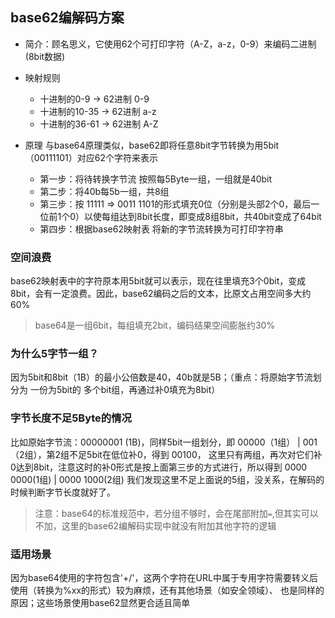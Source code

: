 ## base62编解码方案

- 简介：顾名思义，它使用62个可打印字符（A-Z，a-z，0-9）来编码二进制(8bit数据)

- 映射规则
  - 十进制的0-9 -> 62进制 0-9 
  - 十进制的10-35 -> 62进制 a-z 
  - 十进制的36-61 -> 62进制 A-Z

- 原理 与base64原理类似，base62即将任意8bit字节转换为用5bit（00111101）对应62个字符来表示
    - 第一步：将待转换字节流 按照每5Byte一组，一组就是40bit
    - 第二步：将40b每5b一组，共8组
    - 第三步：按 11111 => 0011 1101的形式填充0位（分别是头部2个0，最后一位前1个0）以使每组达到8bit长度，即变成8组8bit，共40bit变成了64bit
    - 第四步：根据base62映射表 将新的字节流转换为可打印字符串

### 空间浪费

base62映射表中的字符原本用5bit就可以表示，现在往里填充3个0bit，变成8bit，会有一定浪费。因此，base62编码之后的文本，比原文占用空间多大约60%
>base64是一组6bit，每组填充2bit，编码结果空间膨胀约30%

### 为什么5字节一组？

因为5bit和8bit（1B）的最小公倍数是40，40b就是5B；（重点：将原始字节流划分为 一份为5bit的 多个bit组，再通过补0填充为8bit）

### 字节长度不足5Byte的情况

比如原始字节流：00000001 (1B)，同样5bit一组划分，即 00000（1组） | 001（2组），第2组不足5bit在低位补0，得到 00100，
这里只有两组，再次对它们补0达到8bit，注意这时的补0形式是按上面第三步的方式进行，所以得到
0000 0000(1组) | 0000 1000(2组)
我们发现这里不足上面说的5组，没关系，在解码的时候判断字节长度就好了。
> 注意：base64的标准规范中，若分组不够时，会在尾部附加`=`,但其实可以不加，这里的base62编解码实现中就没有附加其他字符的逻辑

### 适用场景 
因为base64使用的字符包含'+/'，这两个字符在URL中属于专用字符需要转义后使用（转换为%xx的形式）较为麻烦，还有其他场景（如安全领域）、 也是同样的原因；这些场景使用base62显然更合适且简单
